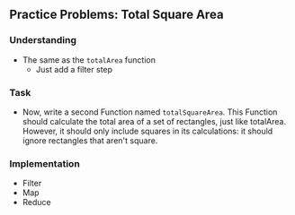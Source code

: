 ## Practice Problems: Total Square Area

### Understanding
- The same as the `totalArea` function
  * Just add a filter step

### Task
- Now, write a second Function named `totalSquareArea`. This Function should calculate the total area of a set of rectangles, just like totalArea. However, it should only include squares in its calculations: it should ignore rectangles that aren't square.

### Implementation
- Filter
- Map
- Reduce